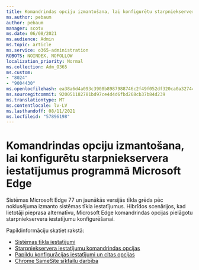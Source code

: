 ```yaml
---
title: Komandrindas opciju izmantošana, lai konfigurētu starpniekservera iestatījumus programmā Microsoft Edge
ms.author: pebaum
author: pebaum
manager: scotv
ms.date: 06/08/2021
ms.audience: Admin
ms.topic: article
ms.service: o365-administration
ROBOTS: NOINDEX, NOFOLLOW
localization_priority: Normal
ms.collection: Adm_O365
ms.custom:
- "8024"
- "9004430"
ms.openlocfilehash: ea38a6d4a093c3908b8987988746c2f49f052df320ca0a327446435389a90ce9
ms.sourcegitcommit: 920051182781bd97ce4d4d6fbd268cb37b84d239
ms.translationtype: MT
ms.contentlocale: lv-LV
ms.lasthandoff: 08/11/2021
ms.locfileid: "57896198"
---
```

# <a name="use-command-line-options-to-configure-proxy-settings-in-microsoft-edge"></a>Komandrindas opciju izmantošana, lai konfigurētu starpniekservera iestatījumus programmā Microsoft Edge

Sistēmas Microsoft Edge 77 un jaunākās versijās tīkla grēda pēc noklusējuma izmanto sistēmas tīkla iestatījumus. Hibrīdos scenārijos, kad lietotāji pieprasa alternatīvu, Microsoft Edge komandrindas opcijas pielāgotu starpniekservera iestatījumu konfigurēšanai. 

Papildinformāciju skatiet rakstā:

- [Sistēmas tīkla iestatījumi](https://docs.microsoft.com/deployedge/edge-learnmore-cmdline-options-proxy-settings#system-network-settings)
- [Starpniekservera iestatījumu komandrindas opcijas](https://docs.microsoft.com/deployedge/edge-learnmore-cmdline-options-proxy-settings#system-network-settings)
- [Papildu konfigurācijas iestatījumi un citas opcijas](https://go.microsoft.com/fwlink/?linkid=2134293)
- [Chrome SameSite sīkfailu darbība](https://docs.microsoft.com/office365/troubleshoot/miscellaneous/chrome-behavior-affects-applications)